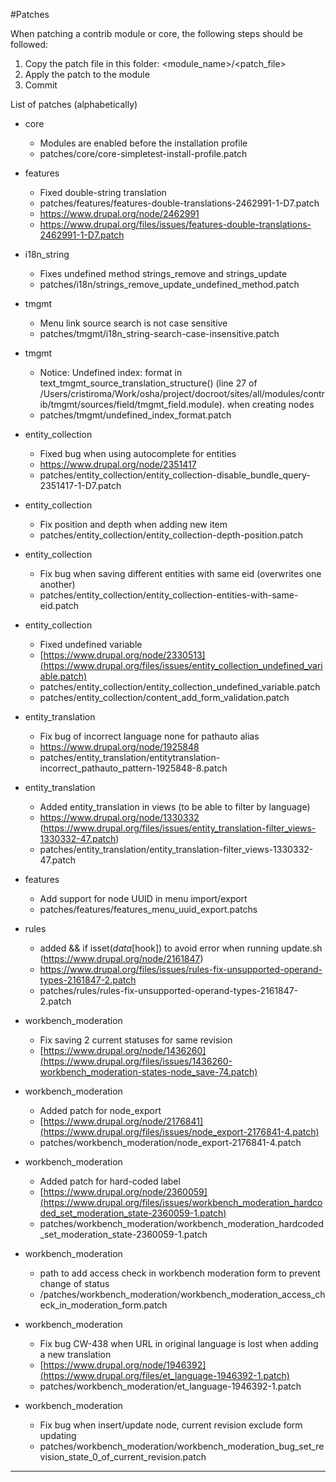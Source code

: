 #Patches

When patching a contrib module or core, the following steps should be followed:
1. Copy the patch file in this folder: <module_name>/<patch_file>
2. Apply the patch to the module
3. Commit

List of patches (alphabetically)

* core
  * Modules are enabled before the installation profile
  * patches/core/core-simpletest-install-profile.patch

* features
  * Fixed double-string translation
  * patches/features/features-double-translations-2462991-1-D7.patch
  * https://www.drupal.org/node/2462991
  * https://www.drupal.org/files/issues/features-double-translations-2462991-1-D7.patch

* i18n_string
    * Fixes undefined method strings_remove and strings_update
    * patches/i18n/strings_remove_update_undefined_method.patch

* tmgmt
  * Menu link source search is not case sensitive
  * patches/tmgmt/i18n_string-search-case-insensitive.patch

* tmgmt
  * Notice: Undefined index: format in text_tmgmt_source_translation_structure() (line 27 of /Users/cristiroma/Work/osha/project/docroot/sites/all/modules/contrib/tmgmt/sources/field/tmgmt_field.module). when creating nodes
  * patches/tmgmt/undefined_index_format.patch

* entity_collection
  * Fixed bug when using autocomplete for entities
  * https://www.drupal.org/node/2351417
  * patches/entity_collection/entity_collection-disable_bundle_query-2351417-1-D7.patch

* entity_collection
  * Fix position and depth when adding new item
  * patches/entity_collection/entity_collection-depth-position.patch

* entity_collection
  * Fix bug when saving different entities with same eid (overwrites one another)
  * patches/entity_collection/entity_collection-entities-with-same-eid.patch

* entity_collection
  * Fixed undefined variable
  * [https://www.drupal.org/node/2330513](https://www.drupal.org/files/issues/entity_collection_undefined_variable.patch)
  * patches/entity_collection/entity_collection_undefined_variable.patch
  * patches/entity_collection/content_add_form_validation.patch

* entity_translation
  * Fix bug of incorrect language none for pathauto alias
  * https://www.drupal.org/node/1925848
  * patches/entity_translation/entitytranslation-incorrect_pathauto_pattern-1925848-8.patch

* entity_translation
  * Added entity_translation in views (to be able to filter by language)
  * https://www.drupal.org/node/1330332 (https://www.drupal.org/files/issues/entity_translation-filter_views-1330332-47.patch)
  * patches/entity_translation/entity_translation-filter_views-1330332-47.patch

* features
  * Add support for node UUID in menu import/export
  * patches/features/features_menu_uuid_export.patchs

* rules
  * added && if isset($data[$hook]) to avoid error when running update.sh (https://www.drupal.org/node/2161847)
  * https://www.drupal.org/files/issues/rules-fix-unsupported-operand-types-2161847-2.patch
  * patches/rules/rules-fix-unsupported-operand-types-2161847-2.patch

* workbench_moderation
  * Fix saving 2 current statuses for same revision
  * [https://www.drupal.org/node/1436260](https://www.drupal.org/files/issues/1436260-workbench_moderation-states-node_save-74.patch)

* workbench_moderation
  * Added patch for node_export
  * [https://www.drupal.org/node/2176841](https://www.drupal.org/files/issues/node_export-2176841-4.patch)
  * patches/workbench_moderation/node_export-2176841-4.patch

* workbench_moderation
  * Added patch for hard-coded label
  * [https://www.drupal.org/node/2360059](https://www.drupal.org/files/issues/workbench_moderation_hardcoded_set_moderation_state-2360059-1.patch)
  * patches/workbench_moderation/workbench_moderation_hardcoded_set_moderation_state-2360059-1.patch

* workbench_moderation
  * path to add access check in workbench moderation form to prevent change of status
  * /patches/workbench_moderation/workbench_moderation_access_check_in_moderation_form.patch

* workbench_moderation
  * Fix bug CW-438 when URL in original language is lost when adding a new translation
  * [https://www.drupal.org/node/1946392](https://www.drupal.org/files/et_language-1946392-1.patch)
  * patches/workbench_moderation/et_language-1946392-1.patch

* workbench_moderation
  * Fix bug when insert/update node, current revision exclude form updating
  * patches/workbench_moderation/workbench_moderation_bug_set_revision_state_0_of_current_revision.patch
---

